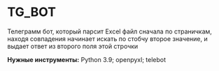 # TG_BOT
Телеграмм бот, который парсит Excel файл сначала по страничкам, находя совпадения начинает искать по стобчу второе значение, и выдает ответ из второго поля этой строчки

********Нужные инструменты:********
Python 3.9;
openpyxl;
telebot
